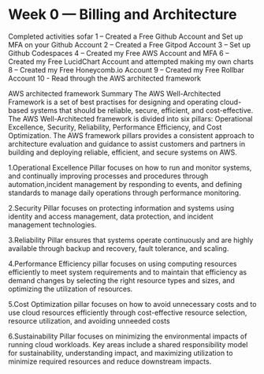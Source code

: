 # Week 0 — Billing and Architecture

Completed activities sofar
1 – Created a Free Github Account and Set up MFA on your Github Account
2 – Created a Free Gitpod Account
3 – Set up Github Codespaces
4 – Created my Free AWS Account and MFA
6 – Created my Free LucidChart Account and attempted making my own charts
8 – Created my Free Honeycomb.io Account
9 – Created my Free Rollbar Account
10 - Read through the AWS architected framework 

AWS architected framework Summary
The AWS Well-Architected Framework is a set of best practises for designing and operating cloud-based systems that  should be reliable, secure, efficient, and cost-effective.
The  AWS Well-Architected framework is divided into six pillars: Operational Excellence, Security, Reliability, Performance Efficiency, and Cost Optimization. The AWS framework  pillars provides a consistent approach to architecture evaluation and guidance to assist customers and partners in building and deploying reliable, efficient, and secure systems on AWS.

1.Operational Excellence Pillar focuses on how to run and monitor systems, and continually improving processes and procedures through automation,incident management by responding to events, and defining standards to manage daily operations through performance monitoring.

2.Security Pillar focuses on protecting information and systems using identity and access management, data protection, and incident management technologies.

3.Reliability Pillar ensures that systems operate continuously and are highly available through backup and recovery, fault tolerance, and scaling.

4.Performance Efficiency pillar focuses on using computing resources efficiently to meet system requirements and to maintain that efficiency as demand changes by selecting the right resource types and sizes, and optimizing the utilization of resources.

5.Cost Optimization pillar focuses on how to avoid unnecessary costs and to use cloud resources efficiently through cost-effective resource selection, resource utilization, and avoiding unneeded costs

6.Sustainability Pillar focuses on minimizing the environmental impacts of running cloud workloads. Key areas include a shared responsibility model for sustainability, understanding impact, and maximizing utilization to minimize required resources and reduce downstream impacts. 


